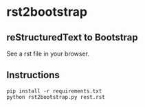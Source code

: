 rst2bootstrap
=============

## reStructuredText to Bootstrap

See a rst file in your browser.

## Instructions

    pip install -r requirements.txt
    python rst2bootstrap.py rest.rst

